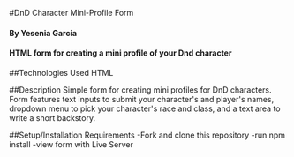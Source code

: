 
#DnD Character Mini-Profile Form
#### By Yesenia Garcia

#### HTML form for creating a mini profile of your Dnd character

##Technologies Used
HTML

##Description
Simple form for creating mini profiles for DnD characters. Form features text inputs to submit your character's and player's names, dropdown menu to pick your character's race and class, and a text area to write a short backstory.

##Setup/Installation Requirements
-Fork and clone this repository
-run npm install
-view form with Live Server


